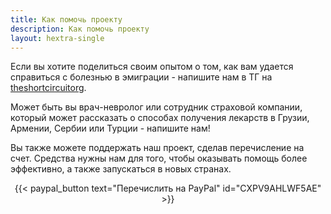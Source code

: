```yaml
---
title: Как помочь проекту
description: Как помочь проекту
layout: hextra-single
---
```


Если вы хотите поделиться своим опытом о том, как вам удается справиться с болезнью в эмиграции - напишите нам в ТГ на [theshortcircuitorg](https://t.me/theshortcircuitorg).

Может быть вы врач-невролог или сотрудник страховой компании, который может рассказать о способах получения лекарств в Грузии, Армении, Сербии или Турции - напишите нам!

Вы также можете поддержать наш проект, сделав перечисление на счет. Средства нужны нам для того, чтобы оказывать помощь более эффективно, а также запускаться в новых странах.

<center>
{{< paypal_button text="Перечислить на PayPal" id="CXPV9AHLWF5AE" >}}
</center>
